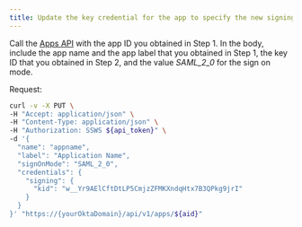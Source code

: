 ```yaml
---
title: Update the key credential for the app to specify the new signing key id
---
```


Call the [Apps API](/docs/reference/api/apps/#update-key-credential-for-application) with the app ID you obtained in Step 1. In the body, include
the app name and the app label that you obtained in Step 1, the key ID that you obtained in Step 2, and the value *SAML_2_0* for the sign on mode.

Request:

```bash
curl -v -X PUT \
-H "Accept: application/json" \
-H "Content-Type: application/json" \
-H "Authorization: SSWS ${api_token}" \
-d '{
  "name": "appname",
  "label": "Application Name",
  "signOnMode": "SAML_2_0",
  "credentials": {
    "signing": {
      "kid": "w__Yr9AElCftDtLP5CmjzZFMKXndqHtx7B3QPkg9jrI"
    }
  }
}' "https://{yourOktaDomain}/api/v1/apps/${aid}"

```

<NextSectionLink/>
